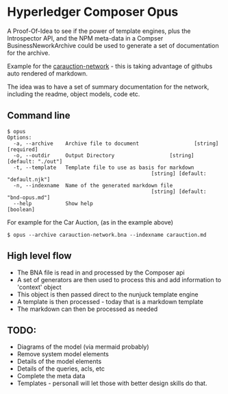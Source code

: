 # Hyperledger Composer Opus

A Proof-Of-Idea to see if the power of template engines, plus the Introspector API, and the NPM meta-data in a Compser BusinessNeworkArchive could be used to generate a set of documentation for the archive.  

Example for the [carauction-network](./test/out/carauction.md)  - this is taking advantage of githubs auto rendered of markdown.

The idea was to have a set of summary documentation for the network, including the readme, object models, code etc. 

## Command line
```
$ opus
Options:
  -a, --archive    Archive file to document                  [string] [required]
  -o, --outdir     Output Directory                  [string] [default: "./out"]
  -t, --template   Template file to use as basis for markdown
                                               [string] [default: "default.njk"]
  -n, --indexname  Name of the generated markdown file
                                               [string] [default: "bnd-opus.md"]
  --help           Show help                                           [boolean]

```

For example for the Car Auction, (as in the example above)

```
$ opus --archive carauction-network.bna --indexname carauction.md
```
## High level flow
- The BNA file is read in and processed by the Composer api
- A set of generators are then used to process this and add information to 'context' object
- This object is then passed direct to the nunjuck template engine
- A template is then processed - today that is a markdown template
- The markdown can then be processed as needed

## TODO:
- Diagrams of the model (via mermaid probably)
- Remove system model elements
- Details of the model elements
- Details of the queries, acls, etc
- Complete the meta data
- Templates - personall will let those with better design skills do that. 